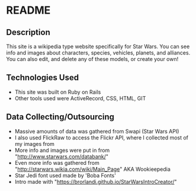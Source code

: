 # README

## Description

This site is a wikipedia type website specifically for Star Wars.  You can see info and images about characters, species, vehicles, planets, and alliances.  You can also edit, and delete any of these models, or create your own!

## Technologies Used
* This site was built on Ruby on Rails
* Other tools used were ActiveRecord, CSS, HTML, GIT

## Data Collecting/Outsourcing

* Massive amounts of data was gathered from Swapi (Star Wars API)
* I also used FlickRaw to access the Flickr API, where I collected most of my images from
* More info and images were put in from "http://www.starwars.com/databank/"
* Even more info was gathered from "http://starwars.wikia.com/wiki/Main_Page" AKA Wookieepedia
* Star Jedi font used made by 'Boba Fonts'
* Intro made with "https://brorlandi.github.io/StarWarsIntroCreator/"
